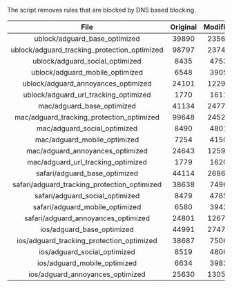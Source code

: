 The script removes rules that are blocked by DNS based blocking.


| File | Original | Modified |
|:----:|:-----:|:-----:|
| ublock/adguard_base_optimized | 39890 | 23567 |
| ublock/adguard_tracking_protection_optimized | 98797 | 23747 |
| ublock/adguard_social_optimized | 8435 | 4753 |
| ublock/adguard_mobile_optimized | 6548 | 3905 |
| ublock/adguard_annoyances_optimized | 24101 | 12298 |
| ublock/adguard_url_tracking_optimized | 1770 | 1611 |
| mac/adguard_base_optimized | 41134 | 24779 |
| mac/adguard_tracking_protection_optimized | 99648 | 24525 |
| mac/adguard_social_optimized | 8490 | 4801 |
| mac/adguard_mobile_optimized | 7254 | 4150 |
| mac/adguard_annoyances_optimized | 24643 | 12590 |
| mac/adguard_url_tracking_optimized | 1779 | 1620 |
| safari/adguard_base_optimized | 44114 | 26869 |
| safari/adguard_tracking_protection_optimized | 38638 | 7496 |
| safari/adguard_social_optimized | 8479 | 4785 |
| safari/adguard_mobile_optimized | 6580 | 3942 |
| safari/adguard_annoyances_optimized | 24801 | 12671 |
| ios/adguard_base_optimized | 44991 | 27479 |
| ios/adguard_tracking_protection_optimized | 38687 | 7506 |
| ios/adguard_social_optimized | 8519 | 4806 |
| ios/adguard_mobile_optimized | 6634 | 3982 |
| ios/adguard_annoyances_optimized | 25630 | 13054 |